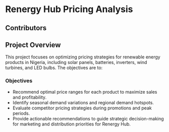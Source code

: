 # Renergy Hub Pricing Analysis

## Contributors




## Project Overview
This project focuses on optimizing pricing strategies for renewable energy products in Nigeria, including solar panels, batteries, inverters, wind turbines, and LED bulbs. The objectives are to:

### Objectives
- Recommend optimal price ranges for each product to maximize sales and profitability.
- Identify seasonal demand variations and regional demand hotspots.
- Evaluate competitor pricing strategies during promotions and peak periods.
- Provide actionable recommendations to guide strategic decision-making for marketing and distribution priorities for Renergy Hub.





